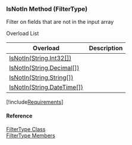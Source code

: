 ﻿### IsNotIn Method (FilterType)

Filter on fields that are not in the input array

Overload List

| Overload | Description |
| --- | --- |
| [IsNotIn(String,Int32\[\])](fcSDK~FChoice.Foundation.Filters.FilterType~IsNotIn(String,Int32[]).md) |   |
| [IsNotIn(String,Decimal\[\])](fcSDK~FChoice.Foundation.Filters.FilterType~IsNotIn(String,Decimal[]).md) |   |
| [IsNotIn(String,String\[\])](fcSDK~FChoice.Foundation.Filters.FilterType~IsNotIn(String,String[]).md) |   |
| [IsNotIn(String,DateTime\[\])](fcSDK~FChoice.Foundation.Filters.FilterType~IsNotIn(String,DateTime[]).md) |   |

[!include[Requirements](../partials/requirements.md)]



#### Reference

[FilterType Class](fcSDK~FChoice.Foundation.Filters.FilterType.md)  
[FilterType Members](fcSDK~FChoice.Foundation.Filters.FilterType_members.md)